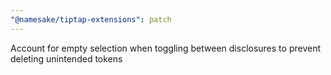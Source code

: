 ```yaml
---
"@namesake/tiptap-extensions": patch
---
```


Account for empty selection when toggling between disclosures to prevent deleting unintended tokens
